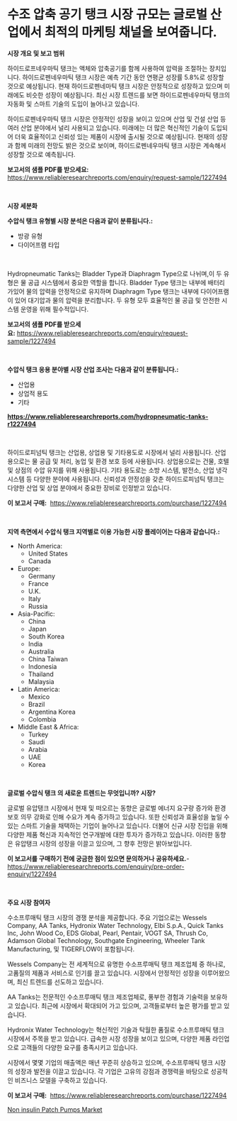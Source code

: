 <p><h1>수조 압축 공기 탱크 시장 규모는 글로벌 산업에서 최적의 마케팅 채널을 보여줍니다.</h1></p><p><strong>시장 개요 및 보고 범위</strong></p>
<p><p>하이드로프네우마틱 탱크는 액체와 압축공기를 함께 사용하여 압력을 조절하는 장치입니다. 하이드로펜네우마틱 탱크 시장은 예측 기간 동안 연평균 성장률 5.8%로 성장할 것으로 예상됩니다. 현재 하이드로펜네마틱 탱크 시장은 안정적으로 성장하고 있으며 미래에도 비슷한 성장이 예상됩니다. 최신 시장 트렌드를 보면 하이드로펜네우마틱 탱크의 자동화 및 스마트 기술의 도입이 늘어나고 있습니다. </p><p>하이드로펜네우마틱 탱크 시장은 안정적인 성장을 보이고 있으며 산업 및 건설 산업 등 여러 산업 분야에서 널리 사용되고 있습니다. 미래에는 더 많은 혁신적인 기술이 도입되어 더욱 효율적이고 신뢰성 있는 제품이 시장에 출시될 것으로 예상됩니다. 현재의 성장과 함께 미래의 전망도 밝은 것으로 보이며, 하이드로펜네우마틱 탱크 시장은 계속해서 성장할 것으로 예측됩니다.</p></p>
<p><strong>보고서의 샘플 PDF를 받으세요:</strong> <a href="https://www.reliableresearchreports.com/enquiry/request-sample/1227494">https://www.reliableresearchreports.com/enquiry/request-sample/1227494</a></p>
<p>&nbsp;</p>
<p><strong>시장 세분화</strong></p>
<p><strong>수압식 탱크 유형별 시장 분석은 다음과 같이 분류됩니다.:</strong></p>
<p><ul><li>방광 유형</li><li>다이어프램 타입</li></ul></p>
<p>&nbsp;</p>
<p><p>Hydropneumatic Tanks는 Bladder Type과 Diaphragm Type으로 나뉘며,이 두 유형은 물 공급 시스템에서 중요한 역할을 합니다. Bladder Type 탱크는 내부에 배터리가있어 물의 압력을 안정적으로 유지하며 Diaphragm Type 탱크는 내부에 다이어프램이 있어 대기압과 물의 압력을 분리합니다. 두 유형 모두 효율적인 물 공급 및 안전한 시스템 운영을 위해 필수적입니다.</p></p>
<p><strong>보고서의 샘플 PDF를 받으세요:</strong>&nbsp;<a href="https://www.reliableresearchreports.com/enquiry/request-sample/1227494">https://www.reliableresearchreports.com/enquiry/request-sample/1227494</a></p>
<p>&nbsp;</p>
<p><strong> 수압식 탱크 응용 분야별 시장 산업 조사는 다음과 같이 분류됩니다.:</strong></p>
<p><ul><li>산업용</li><li>상업적 용도</li><li>기타</li></ul></p>
<p><strong><a href="https://www.reliableresearchreports.com/hydropneumatic-tanks-r1227494">https://www.reliableresearchreports.com/hydropneumatic-tanks-r1227494</a></strong></p>
<p>&nbsp;</p>
<p><p>하이드로피넘틱 탱크는 산업용, 상업용 및 기타용도로 시장에서 널리 사용됩니다. 산업용으로는 물 공급 및 처리, 농업 및 환경 보호 등에 사용됩니다. 상업용으로는 건물, 호텔 및 상점의 수압 유지를 위해 사용됩니다. 기타 용도로는 소방 시스템, 발전소, 산업 냉각 시스템 등 다양한 분야에 사용됩니다. 신뢰성과 안정성을 갖춘 하이드로피넘틱 탱크는 다양한 산업 및 상업 분야에서 중요한 장비로 인정받고 있습니다.</p></p>
<p><strong>이 보고서 구매:</strong>&nbsp; <a href="https://www.reliableresearchreports.com/purchase/1227494">https://www.reliableresearchreports.com/purchase/1227494</a></p>
<p>&nbsp;</p>
<p><strong>지역 측면에서 수압식 탱크 지역별로 이용 가능한 시장 플레이어는 다음과 같습니다.:</strong></p>
<p><ul>
    <li>
        North America:
        <ul>
            <li>United States</li>
            <li>Canada</li>
        </ul>
    </li>
    <li>
        Europe:
        <ul>
            <li>Germany</li>
            <li>France</li>
            <li>U.K.</li>
            <li>Italy</li>
            <li>Russia</li>
        </ul>
    </li>
    <li>
        Asia-Pacific:
        <ul>
            <li>China</li>
            <li>Japan</li>
            <li>South Korea</li>
            <li>India</li>
            <li>Australia</li>
            <li>China Taiwan</li>
            <li>Indonesia</li>
            <li>Thailand</li>
            <li>Malaysia</li>
        </ul>
    </li>
    <li>
        Latin America:
        <ul>
            <li>Mexico</li>
            <li>Brazil</li>
            <li>Argentina Korea</li>
            <li>Colombia</li>
        </ul>
    </li>
    <li>
        Middle East & Africa:
        <ul>
            <li>Turkey</li>
            <li>Saudi</li>
            <li>Arabia</li>
            <li>UAE</li>
            <li>Korea</li>
        </ul>
    </li>
    </ul></p>
<p>&nbsp;</p>
<p><strong>글로벌 수압식 탱크 의 새로운 트렌드는 무엇입니까? 시장?</strong></p>
<p><p>글로벌 유압탱크 시장에서 현재 및 떠오르는 동향은 글로벌 에너지 요구량 증가와 환경 보호 의무 강화로 인해 수요가 계속 증가하고 있습니다. 또한 신뢰성과 효율성을 높일 수 있는 스마트 기술을 채택하는 기업이 늘어나고 있습니다. 더불어 신규 시장 진입을 위해 다양한 제품 혁신과 지속적인 연구개발에 대한 투자가 증가하고 있습니다. 이러한 동향은 유압탱크 시장의 성장을 이끌고 있으며, 그 향후 전망은 밝아보입니다.</p></p>
<p><strong>이 보고서를 구매하기 전에 궁금한 점이 있으면 문의하거나 공유하세요.</strong>- <a href="https://www.reliableresearchreports.com/enquiry/pre-order-enquiry/1227494">https://www.reliableresearchreports.com/enquiry/pre-order-enquiry/1227494</a></p>
<p>&nbsp;</p>
<p><strong>주요 시장 참여자</strong></p>
<p><p>수소프루매틱 탱크 시장의 경쟁 분석을 제공합니다. 주요 기업으로는 Wessels Company, AA Tanks, Hydronix Water Technology, Elbi S.p.A., Quick Tanks Inc, John Wood Co, EDS Global, Pearl, Pentair, VOGT SA, Thrush Co, Adamson Global Technology, Southgate Engineering, Wheeler Tank Manufacturing, 및 TIGERFLOW이 포함됩니다. </p><p>Wessels Company는 전 세계적으로 유명한 수소프루매틱 탱크 제조업체 중 하나로, 고품질의 제품과 서비스로 인기를 끌고 있습니다. 시장에서 안정적인 성장을 이루어왔으며, 최신 트렌드를 선도하고 있습니다. </p><p>AA Tanks는 전문적인 수소프루매틱 탱크 제조업체로, 풍부한 경험과 기술력을 보유하고 있습니다. 최근에 시장에서 확대되어 가고 있으며, 고객들로부터 높은 평가를 받고 있습니다. </p><p>Hydronix Water Technology는 혁신적인 기술과 탁월한 품질로 수소프루매틱 탱크 시장에서 주목을 받고 있습니다. 급속한 시장 성장을 보이고 있으며, 다양한 제품 라인업으로 고객들의 다양한 요구를 충족시키고 있습니다. </p><p>시장에서 몇몇 기업의 매출액은 매년 꾸준히 상승하고 있으며, 수소프루매틱 탱크 시장의 성장과 발전을 이끌고 있습니다. 각 기업은 고유의 강점과 경쟁력을 바탕으로 성공적인 비즈니스 모델을 구축하고 있습니다.</p></p>
<p><strong>이 보고서 구매:</strong>&nbsp;&nbsp;<a href="https://www.reliableresearchreports.com/purchase/1227494">https://www.reliableresearchreports.com/purchase/1227494</a></p>
<p><p><a href="https://cautious-neon-760.notion.site/Non-insulin-Patch-Pumps-Market-Analysis-and-Sze-Forecasted-for-period-from-2024-to-2031-8f70aa8490e04ea291a78abf7c9bce4e">Non insulin Patch Pumps Market</a></p></p>